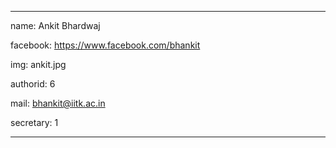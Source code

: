 ---

name: Ankit Bhardwaj

facebook: https://www.facebook.com/bhankit

img: ankit.jpg 

authorid: 6

mail: bhankit@iitk.ac.in

secretary: 1

---